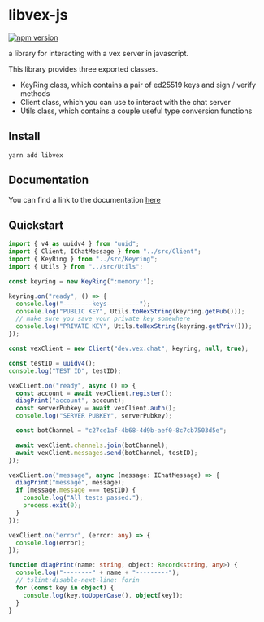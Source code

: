 # libvex-js

[![npm version](https://badge.fury.io/js/libvex.svg)](https://badge.fury.io/js/libvex)

a library for interacting with a vex server in javascript.

This library provides three exported classes.

- KeyRing class, which contains a pair of ed25519 keys and sign / verify methods
- Client class, which you can use to interact with the chat server
- Utils class, which contains a couple useful type conversion functions

## Install

```
yarn add libvex
```

## Documentation

You can find a link to the documentation [here](https://vex-chat.github.io/libvex-js/)

## Quickstart

```ts
import { v4 as uuidv4 } from "uuid";
import { Client, IChatMessage } from "../src/Client";
import { KeyRing } from "../src/Keyring";
import { Utils } from "../src/Utils";

const keyring = new KeyRing(":memory:");

keyring.on("ready", () => {
  console.log("--------keys---------");
  console.log("PUBLIC KEY", Utils.toHexString(keyring.getPub()));
  // make sure you save your private key somewhere
  console.log("PRIVATE KEY", Utils.toHexString(keyring.getPriv()));
});

const vexClient = new Client("dev.vex.chat", keyring, null, true);

const testID = uuidv4();
console.log("TEST ID", testID);

vexClient.on("ready", async () => {
  const account = await vexClient.register();
  diagPrint("account", account);
  const serverPubkey = await vexClient.auth();
  console.log("SERVER PUBKEY", serverPubkey);

  const botChannel = "c27ce1af-4b68-4d9b-aef0-8c7cb7503d5e";

  await vexClient.channels.join(botChannel);
  await vexClient.messages.send(botChannel, testID);
});

vexClient.on("message", async (message: IChatMessage) => {
  diagPrint("message", message);
  if (message.message === testID) {
    console.log("All tests passed.");
    process.exit(0);
  }
});

vexClient.on("error", (error: any) => {
  console.log(error);
});

function diagPrint(name: string, object: Record<string, any>) {
  console.log("--------" + name + "---------");
  // tslint:disable-next-line: forin
  for (const key in object) {
    console.log(key.toUpperCase(), object[key]);
  }
}
```

